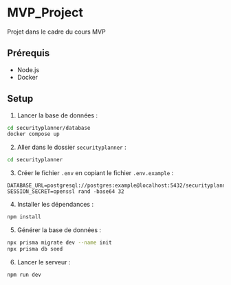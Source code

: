 # MVP_Project

Projet dans le cadre du cours MVP

## Prérequis

- Node.js
- Docker

## Setup

1. Lancer la base de données :

```bash
cd securityplanner/database
docker compose up
```

2. Aller dans le dossier `securityplanner` :

```bash
cd securityplanner
```

3. Créer le fichier `.env` en copiant le fichier `.env.example` :

```
DATABASE_URL=postgresql://postgres:example@localhost:5432/securityplanner
SESSION_SECRET=openssl rand -base64 32
```

4. Installer les dépendances :

```bash
npm install
```

5. Générer la base de données :

```bash
npx prisma migrate dev --name init
npx prisma db seed
```

6. Lancer le serveur :

```bash
npm run dev
```
